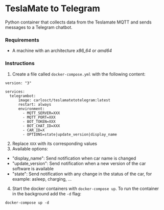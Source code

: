 # TeslaMate to Telegram

Python container that collects data from the Teslamate MQTT and sends messages to a Telegram chatbot.

### Requirements

* A machine with an architecture *x86_64* or *amd64*

### Instructions

1. Create a file called `docker-compose.yml` with the following content:
~~~
version: "3"

services:
  telegrambot:
      image: carlosct/teslamatetotelegram:latest
      restart: always
      environment:
        - MQTT_SERVER=XXX
        - MQTT_PORT=XXX
        - BOT_TOKEN=XXX
        - BOT_CHAT_ID=XXX
        - CAR_ID=X
        - OPTIONS=state|update_version|display_name
~~~
2. Replace `XXX` with its corresponding values
3. Available options:
- "display_name": Send notification when car name is changed
- "update_version": Send notification when a new version of the car software is available
- "state": Send notification with any change in the status of the car, for example: asleep, charging, ...
4. Start the docker containers with `docker-compose up`. To run the container in the background add the `-d` flag:
~~~
docker-compose up -d
~~~
